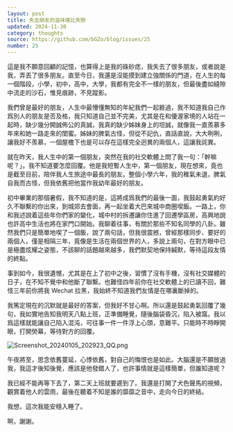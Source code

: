 ```yaml
---
layout: post
title: 失去朋友的滋味堪比失戀
updated: 2024-11-30
category: thoughts
source: https://github.com/bGZo/blog/issues/25
number: 25
---
```




這是我不願意回顧的記憶，也算得上是我的硃砂痣，我失去了很多朋友，或者說是我，弄丟了很多朋友。直至今日，我還是沒能摸到建立強關係的門道，在人生的每一個階段，小學，初中，高中，大學，我都有完全不一樣的朋友，但最後盡如縫隙中流走的沙石，惟見痕跡，不見蹤影。

我們曾是最好的朋友，人生中最懵懂無知的年紀我們一起捱過，我不知道我自己作爲別人的朋友是否及格，我只知道自己並不完美，尤其是在和優渥家境的人站在一起時，缺少幾分開誠佈公的真誠，我真的缺少姊妹身上的坦誠，就像我一直羨慕多年來和她一路走來的閨蜜。姊妹的脾氣古怪，但從不記仇，直話直說，大大咧咧，讓我好不羨慕，一個屋檐下也是可以存在這樣完全迥異的兩個人，這讓我詫異。

就在昨天，我人生中的第一個朋友，突然在我的社交軟體上問了我一句：「幹嘛呢？」。我不知道要怎麼回覆。他是我短暫人生中，第一個朋友，現在想來，竟也是截至目前，陪伴我人生旅途中最長的朋友。整個小學六年，我的稚氣未退，脾氣自我而古怪，但我依舊把他當作我幼年最好的朋友。

初中畢業的那個暑假，我不知道的是，這將成爲我們的最後一面，我鼓起勇氣約好久不聯繫的你出來，到城郊去會面，再一起坐着大巴來城中商圈喫飯。一路上，你和我述說着這些年你們家的變化，城中村的拆遷讓你住進了回遷學區房，高興地說也許高中生活也將在家門口開始。我聊着往事，有關於那些不知名同學的八卦。雖然我們只是簡單地喫了一個飯，說了兩句話，但我很震撼，曾經那樣同步、要好的兩個人，僅是相隔三年，竟像是生活在兩個世界的人，多說上兩句，在對方眼中已是極盡炫耀之姿態，不該聊的話題越來越多，我們默契地保持緘默，等待這段友情的終點。

事到如今，我很遺憾，尤其是在上了初中之後，習慣了沒有手機，沒有社交媒體的日子，在不知不覺中和他斷了聯繫。也難怪四年前你在社交軟體上的已讀不回，難怪三年前你將我 Wechat 拉黑，我始終不知道我們友情是在哪裏斷掉的。

我篤定現在的沉默就是最好的答案，但我好不甘心啊。所以還是鼓起勇氣回覆了幾句，我如實地告知我明天八點上班，正準備睡覺，隨後腦袋昏沉，陷入被窩。我以爲這樣就能讓自己陷入混沌，可往事一件一件浮上心頭，意難平。只能時不時睜開眼，打開熒幕，等待對方的回覆。

![Screenshot_20240105_202923_QQ.png](https://github.com/bGZo/blog/assets/57313137/edbdced1-d701-45be-9215-16200541cd40)

午夜將至，思念依舊蔓延，心悸依舊，對自己的悔恨也是如此。大腦還是不願放過我，我這才後知後覺，應該是他發錯人了，也許事情就是這樣簡單，但誰知道呢？

我已經不能再等下去了，第二天上班就要遲到了。我還是打開了犬色聲馬的視頻，觀賞着他人的雲雨，最後在聽着不知是誰的靡靡之音中，走向今日的終結。

我想，這次我能安穩入睡了。

啊，謝謝。
